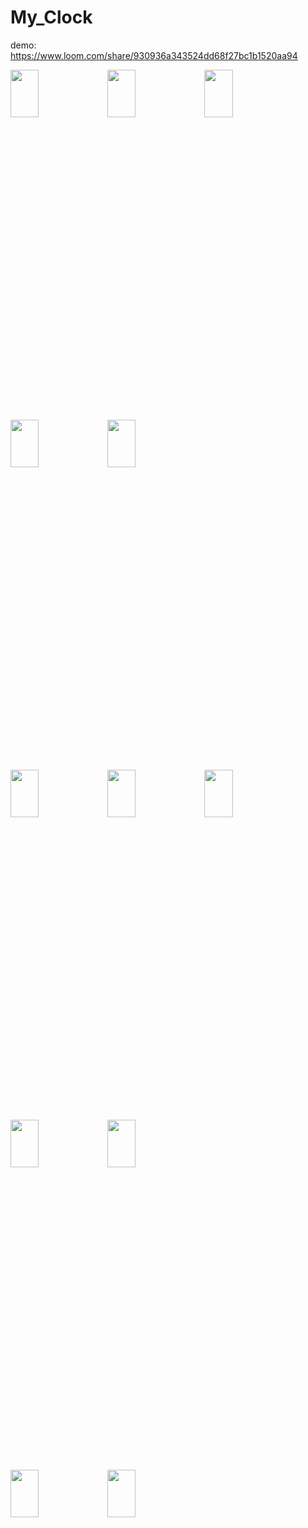 # My_Clock
demo: https://www.loom.com/share/930936a343524dd68f27bc1b1520aa94


<img width=30% height=14% src="https://user-images.githubusercontent.com/62088928/199104619-4924685e-375d-4e3f-94d2-216a06c70dd8.jpg">    <img width=30% height=14% src="https://user-images.githubusercontent.com/62088928/206045872-5cdf4932-535a-4c3d-88dc-e6aa611e6b32.jpg">   <img width=30% height=14% src="https://user-images.githubusercontent.com/62088928/206045911-6178dab1-c6e0-4c70-906c-e2dc02359350.jpg">

<img width=30% height=14% src="https://user-images.githubusercontent.com/62088928/199104698-d49186b7-e0c7-4a71-900b-4b1fc6864e49.jpg">    <img width=30% height=14% src="https://user-images.githubusercontent.com/62088928/199104763-453c839a-0104-484f-a554-e21eba44d0fe.jpg">

<img width=30% height=14% src="https://user-images.githubusercontent.com/62088928/206270380-ab898be9-332c-4227-b317-98a1f6df8226.jpg">   <img width=30% height=14% src="https://user-images.githubusercontent.com/62088928/206270461-630be1e0-2f9f-432c-8303-0e6380ab76e6.PNG">  <img width=30% height=14% src="https://user-images.githubusercontent.com/62088928/206270541-bab75bfd-6858-49c7-9aa6-512d30ee74a9.jpg">


<img width=30% height=14% src="https://user-images.githubusercontent.com/62088928/199104834-43d1aba6-6eec-432b-9d56-beb997c33e7a.jpg">    <img width=30% height=14% src="https://user-images.githubusercontent.com/62088928/199105061-6af79ec9-a9e6-4810-9ee9-01a6dd3c5204.jpg">

<img width=30% height=14% src="https://user-images.githubusercontent.com/62088928/199105207-b26db57e-c3f7-4333-8599-e5c6c0863b49.jpg">    <img width=30% height=14% src="https://user-images.githubusercontent.com/62088928/199105259-d07daf6e-a444-423e-8b0a-1772552977ca.jpg">

 
